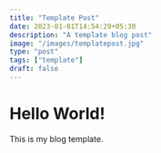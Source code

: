 ```yaml
---
title: "Template Post"
date: 2023-01-01T14:54:29+05:30
description: "A template blog post"
image: "/images/templatepost.jpg"
type: "post"
tags: ["template"]
draft: false
---
```


# Hello World!
This is my blog template.
